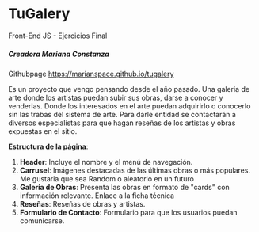 # TuGalery
Front-End JS - Ejercicios Final 
##### Creadora Mariana Constanza
Githubpage https://marianspace.github.io/tugalery

Es un proyecto que vengo pensando desde el año pasado.
Una galeria de arte donde los artistas puedan subir sus obras, darse a conocer y venderlas. 
Donde los interesados en el arte puedan adquirirlo o conocerlo sin las trabas del sistema de arte.
Para darle entidad se contactarán a diversos especialistas para que hagan reseñas de los artistas y obras expuestas en el sitio.


**Estructura de la página**:
1. **Header**: Incluye el nombre y el menú de navegación.
2. **Carrusel**: Imágenes destacadas de las últimas obras o más populares. Me gustaria que sea Random o aleatorio en un futuro 
3. **Galería de Obras**: Presenta las obras en formato de "cards" con información relevante. Enlace a la ficha técnica
4. **Reseñas**: Reseñas de obras y artistas.
5. **Formulario de Contacto**: Formulario para que los usuarios puedan comunicarse.
